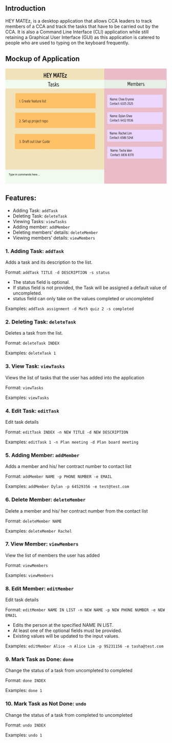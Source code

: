 ## Introduction
HEY MATEz, is a desktop application that allows CCA leaders to track members of
a CCA and track the tasks that have to be carried out by the CCA. It is also
a Command Line Interface (CLI) application while still retaining a Graphical User Interface (GUI)
as this application is catered to people who are used to typing on the keyboard frequently.

## Mockup of Application
![Ui](images/Ui.png)

## Features:
* Adding Task: `addTask`
* Deleting Task: `deleteTask`
* Viewing Tasks: `viewTasks`
* Adding member: `addMember`
* Deleting members’ details: `deleteMember`
* Viewing members’ details: `viewMembers`

### 1. Adding Task: `addTask`
Adds a task and its description to the list.

Format: `addTask TITLE -d DESCRIPTION -s status`
* The status field is optional.
* If status field is not provided, the Task will be assigned a default value of uncompleted.
* status field can only take on the values completed or uncompleted

Examples: `addTask assignment -d Math quiz 2 -s completed`


### 2. Deleting Task: `deleteTask`
Deletes a task from the list.

Format: `deleteTask INDEX`

Examples: `deleteTask 1`

### 3. View Task: `viewTasks`
Views the list of tasks that the user has added into the application

Format: `viewTasks`

Examples: `viewTasks`

### 4. Edit Task: `editTask`
Edit task details

Format: `editTask INDEX -n NEW TITLE -d NEW DESCRIPTION`

Examples: `editTask 1 -n Plan meeting -d Plan board meeting`

### 5. Adding Member: `addMember`

Adds a member and his/ her contract number to contact list

Format: `addMember NAME -p PHONE NUMBER -e EMAIL`

Examples: `addMember Dylan -p 64529356 -e test@test.com`

### 6. Delete Member: `deleteMember`

Delete a member and his/ her contract number from the contact list

Format: `deleteMember NAME`

Examples: `deleteMember Rachel`

### 7. View Member: `viewMembers`

View the list of members the user has added

Format: `viewMembers `

Examples: `viewMembers `

### 8. Edit Member: `editMember`
Edit task details

Format: `editMember NAME IN LIST -n NEW NAME -p NEW PHONE NUMBER -e NEW EMAIL`
* Edits the person at the specified NAME IN LIST.
* At least one of the optional fields must be provided.
* Existing values will be updated to the input values.

Examples: `editMember Alice -n Alice Lim -p 95231156 -e tasha@test.com`

### 9. Mark Task as Done: `done`

Change the status of a task from uncompleted to completed

Format: `done INDEX`

Examples: `done 1`

### 10. Mark Task as Not Done: `undo`

Change the status of a task from completed to uncompleted

Format: `undo INDEX`

Examples: `undo 1`